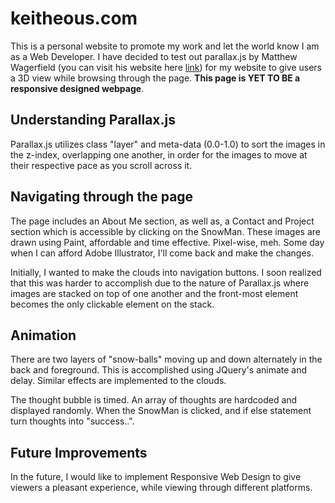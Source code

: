 keitheous.com
=============

This is a personal website to promote my work and let the world know I am as a Web Developer. I have decided to test out parallax.js by Matthew Wagerfield (you can visit his website here [link](http://matthew.wagerfield.com/parallax/)) for my website to give users a 3D view while browsing through the page. **This page is YET TO BE a responsive designed webpage**.

Understanding Parallax.js
-------------------------

Parallax.js utilizes class "layer" and meta-data (0.0-1.0) to sort the images in the z-index, overlapping one another, in order for the images to move at their respective pace as you scroll across it.

Navigating through the page
---------------------------
The page includes an About Me section, as well as, a Contact and Project section which is accessible by clicking on the SnowMan. These images are drawn using Paint, affordable and time effective. Pixel-wise, meh. Some day when I can afford Adobe Illustrator, I'll come back and make the changes.

Initially, I wanted to make the clouds into navigation buttons. I soon realized that this was harder to accomplish due to the nature of Parallax.js where images are stacked on top of one another and the front-most element becomes the only clickable element on the stack.

Animation
---------
There are two layers of "snow-balls" moving up and down alternately in the back and foreground. This is accomplished using JQuery's animate and delay. Similar effects are implemented to the clouds.

The thought bubble is timed. An array of thoughts are hardcoded and displayed randomly. When the SnowMan is clicked, and if else statement turn thoughts into "success..".

Future Improvements
-------------------
In the future, I would like to implement Responsive Web Design to give viewers a pleasant experience, while viewing through different platforms.
